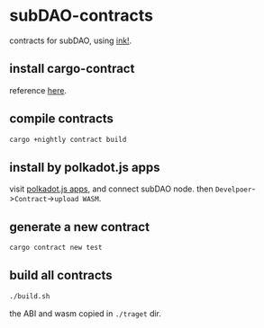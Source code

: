 # subDAO-contracts
contracts for subDAO, using [ink!](https://github.com/paritytech/ink).

## install cargo-contract
reference [here]().

## compile contracts
```bash
cargo +nightly contract build
```

## install by polkadot.js apps
visit [polkadot.js apps](https://polkadot.js.org/apps/), and connect subDAO node.
then `Develpoer`->`Contract`->`upload WASM`.

## generate a new contract
```bash
cargo contract new test
```

## build all contracts
```bash
./build.sh
```
the ABI and wasm copied in `./traget` dir.